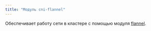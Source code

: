 ```yaml
---
title: "Модуль cni-flannel"
---
```


Обеспечивает работу сети в кластере с помощью модуля [flannel](https://github.com/coreos/flannel).
